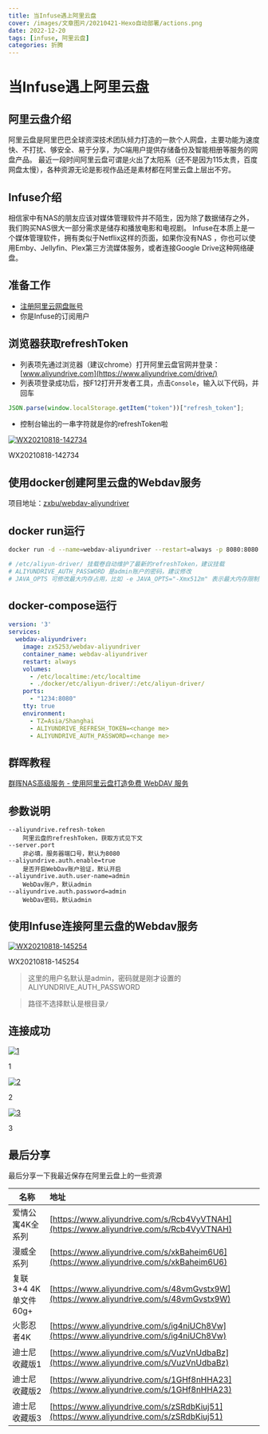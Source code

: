 ```yaml
---
title: 当Infuse遇上阿里云盘
cover: /images/文章图片/20210421-Hexo自动部署/actions.png
date: 2022-12-20
tags: [infuse, 阿里云盘]
categories: 折腾
---
```


# 当Infuse遇上阿里云盘

## 阿里云盘介绍

阿里云盘是阿里巴巴全球资深技术团队倾力打造的一款个人网盘，主要功能为速度快、不打扰、够安全、易于分享，为C端用户提供存储备份及智能相册等服务的网盘产品。 最近一段时间阿里云盘可谓是火出了太阳系（还不是因为115太贵，百度网盘太慢），各种资源无论是影视作品还是素材都在阿里云盘上层出不穷。

## Infuse介绍

相信家中有NAS的朋友应该对媒体管理软件并不陌生，因为除了数据储存之外，我们购买NAS很大一部分需求是储存和播放电影和电视剧。 Infuse在本质上是一个媒体管理软件，拥有类似于Netflix这样的页面，如果你没有NAS ，你也可以使用Emby、Jellyfin、Plex第三方流媒体服务，或者连接Google Drive这种网络硬盘。

## 准备工作

* [注册阿里云网盘账号](https://pages.aliyundrive.com/mobile-page/web/beinvited.html?code=4e06ec7)
* 你是Infuse的订阅用户

## 浏览器获取refreshToken

* 列表项先通过浏览器（建议chrome）打开阿里云盘官网并登录：[www.aliyundrive.com](https://www.aliyundrive.com/drive/)
* 列表项登录成功后，按F12打开开发者工具，点击`Console`，输入以下代码，并回车

```js
JSON.parse(window.localStorage.getItem("token"))["refresh_token"];
```

* 控制台输出的一串字符就是你的refreshToken啦

[![WX20210818-142734](https://cdn.jsdelivr.net/gh/zxfccmm/image@master/20210714/WX20210818-142734.30bl1gsedly0.png)](https://cdn.jsdelivr.net/gh/zxfccmm/image@master/20210714/WX20210818-142734.30bl1gsedly0.png)

WX20210818-142734

## 使用docker创建阿里云盘的Webdav服务

项目地址：[zxbu/webdav-aliyundriver](https://github.com/zxbu/webdav-aliyundriver)

## docker run运行

```sh
docker run -d --name=webdav-aliyundriver --restart=always -p 8080:8080  -v /etc/localtime:/etc/localtime -v /etc/aliyun-driver/:/etc/aliyun-driver/ -e TZ="Asia/Shanghai" -e ALIYUNDRIVE_REFRESH_TOKEN="your refreshToken" -e ALIYUNDRIVE_AUTH_PASSWORD="admin" -e JAVA_OPTS="-Xmx1g" zx5253/webdav-aliyundriver

# /etc/aliyun-driver/ 挂载卷自动维护了最新的refreshToken，建议挂载
# ALIYUNDRIVE_AUTH_PASSWORD 是admin账户的密码，建议修改
# JAVA_OPTS 可修改最大内存占用，比如 -e JAVA_OPTS="-Xmx512m" 表示最大内存限制为512m
```

## docker-compose运行

```yaml
version: '3'
services:
  webdav-aliyundriver:
    image: zx5253/webdav-aliyundriver
    container_name: webdav-aliyundriver
    restart: always
    volumes:
      - /etc/localtime:/etc/localtime
      - ./docker/etc/aliyun-driver/:/etc/aliyun-driver/
    ports:
      - "1234:8080"
    tty: true
    environment:
      - TZ=Asia/Shanghai
      - ALIYUNDRIVE_REFRESH_TOKEN=<change me>
      - ALIYUNDRIVE_AUTH_PASSWORD=<change me>
```

## 群晖教程

[群晖NAS高级服务 - 使用阿里云盘打造免费 WebDAV 服务](https://www.ioiox.com/archives/142.html)

## 参数说明

```
--aliyundrive.refresh-token
    阿里云盘的refreshToken，获取方式见下文
--server.port
    非必填，服务器端口号，默认为8080
--aliyundrive.auth.enable=true
    是否开启WebDav账户验证，默认开启
--aliyundrive.auth.user-name=admin
    WebDav账户，默认admin
--aliyundrive.auth.password=admin
    WebDav密码，默认admin
```

## 使用Infuse连接阿里云盘的Webdav服务

[![WX20210818-145254](https://cdn.jsdelivr.net/gh/zxfccmm/image@master/20210714/WX20210818-145254.5yx0sn4d3yo0.png)](https://cdn.jsdelivr.net/gh/zxfccmm/image@master/20210714/WX20210818-145254.5yx0sn4d3yo0.png)

WX20210818-145254

> 这里的用户名默认是admin，密码就是刚才设置的ALIYUNDRIVE_AUTH_PASSWORD

> 路径不选择默认是根目录`/`

## 连接成功

[![1](https://cdn.jsdelivr.net/gh/zxfccmm/image@master/20210714/1.6ypmc7596f80.png)](https://cdn.jsdelivr.net/gh/zxfccmm/image@master/20210714/1.6ypmc7596f80.png)

1

[![2](https://cdn.jsdelivr.net/gh/zxfccmm/image@master/20210714/2.56xqgzws6980.png)](https://cdn.jsdelivr.net/gh/zxfccmm/image@master/20210714/2.56xqgzws6980.png)

2

[![3](https://cdn.jsdelivr.net/gh/zxfccmm/image@master/20210714/3.4ssa681ndw80.png)](https://cdn.jsdelivr.net/gh/zxfccmm/image@master/20210714/3.4ssa681ndw80.png)

3

## 最后分享

最后分享一下我最近保存在阿里云盘上的一些资源

| 名称                 | 地址                                                                                   |
| ---------------------- | :--------------------------------------------------------------------------------------- |
| 爱情公寓4K全系列     | [https://www.aliyundrive.com/s/Rcb4VyVTNAH](https://www.aliyundrive.com/s/Rcb4VyVTNAH) |
| 漫威全系列           | [https://www.aliyundrive.com/s/xkBaheim6U6](https://www.aliyundrive.com/s/xkBaheim6U6) |
| 复联3+4 4K单文件60g+ | [https://www.aliyundrive.com/s/48vmGvstx9W](https://www.aliyundrive.com/s/48vmGvstx9W) |
| 火影忍者4K           | [https://www.aliyundrive.com/s/ig4niUCh8Vw](https://www.aliyundrive.com/s/ig4niUCh8Vw) |
| 迪士尼收藏版1        | [https://www.aliyundrive.com/s/VuzVnUdbaBz](https://www.aliyundrive.com/s/VuzVnUdbaBz) |
| 迪士尼收藏版2        | [https://www.aliyundrive.com/s/1GHf8nHHA23](https://www.aliyundrive.com/s/1GHf8nHHA23) |
| 迪士尼收藏版3        | [https://www.aliyundrive.com/s/zSRdbKiuj51](https://www.aliyundrive.com/s/zSRdbKiuj51) |
